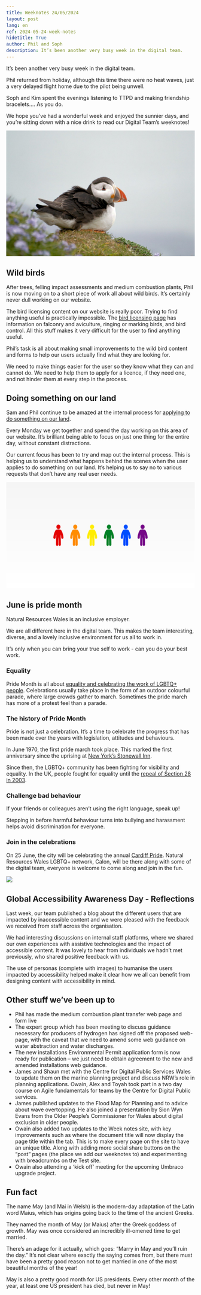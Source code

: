 ```yaml
---
title: Weeknotes 24/05/2024
layout: post
lang: en
ref: 2024-05-24-week-notes
hidetitle: True
author: Phil and Soph
description: It’s been another very busy week in the digital team.
---
```

It’s been another very busy week in the digital team.

Phil returned from holiday, although this time there were no heat waves, just a very delayed flight home due to the pilot being unwell.

Soph and Kim spent the evenings listening to TTPD and making friendship bracelets…. As you do.

We hope you’ve had a wonderful week and enjoyed the sunnier days, and you’re sitting down with a nice drink to read our Digital Team’s weeknotes!

![a puffin in wales](https://github.com/nrw-digital/week-notes/blob/f5df0d2390a1466f406b37c220ca084c10fd0b7a/images/bird-7948712_1280.jpg?raw=true)

## Wild birds

After trees, felling impact assessments and medium combustion plants, Phil is now moving on to a short piece of work all about wild birds. It’s certainly never dull working on our website. 

The bird licensing content on our website is really poor. Trying to find anything useful is practically impossible. The [bird licensing page](https://naturalresources.wales/permits-and-permissions/species-licensing/bird-licensing/bird-specific-licences/?lang=en) has information on falconry and aviculture, ringing or marking birds, and bird control. All this stuff makes it very difficult for the user to find anything useful.

Phil’s task is all about making small improvements to the wild bird content and forms to help our users actually find what they are looking for. 

We need to make things easier for the user so they know what they can and cannot do. We need to help them to apply for a licence, if they need one, and not hinder them at every step in the process.

## Doing something on our land

Sam and Phil continue to be amazed at the internal process for [applying to do something on our land](https://naturalresources.wales/permits-and-permissions/using-land-we-manage/?lang=en). 

Every Monday we get together and spend the day working on this area of our website. It’s brilliant being able to focus on just one thing for the entire day, without constant distractions.

Our current focus has been to try and map out the internal process. This is helping us to understand what happens behind the scenes when the user applies to do something on our land. It’s helping us to say no to various requests that don’t have any real user needs.

![the LGBTQ flag made from coloured people](https://github.com/nrw-digital/week-notes/blob/f5df0d2390a1466f406b37c220ca084c10fd0b7a/images/lgbt-5267848_1280.png?raw=true)

## June is pride month

Natural Resources Wales is an inclusive employer. 

We are all different here in the digital team. This makes the team interesting, diverse, and a lovely inclusive environment for us all to work in.  

It’s only when you can bring your true self to work - can you do your best work.

### Equality

Pride Month is all about [equality and celebrating the work of LGBTQ+ people](https://www.bbc.co.uk/newsround/52872693). Celebrations usually take place in the form of an outdoor colourful parade, where large crowds gather to march. Sometimes the pride march has more of a protest feel than a parade.

### The history of Pride Month
Pride is not just a celebration. It’s a time to celebrate the progress that has been made over the years with legislation, attitudes and behaviours.

In June 1970, the first pride march took place. This marked the first anniversary since the uprising at [New York’s Stonewall Inn](https://en.wikipedia.org/wiki/Stonewall_riots).

Since then, the LGBTQ+ community has been fighting for visibility and equality. In the UK, people fought for equality until the [repeal of Section 28 in 2003](https://www.bbc.co.uk/bbcthree/article/cacc0b40-c3a4-473b-86cc-11863c0b3f30).

### Challenge bad behaviour
If your friends or colleagues aren’t using the right language, speak up!

Stepping in before harmful behaviour turns into bullying and harassment helps avoid discrimination for everyone.

### Join in the celebrations
On 25 June, the city will be celebrating the annual [Cardiff Pride](https://www.pridecymru.com/). Natural Resources Wales LGBTQ+ network, Calon, will be there along with some of the digital team, everyone is welcome to come along and join in the fun.

![]( https://github.com/nrw-digital/week-notes/blob/f5df0d2390a1466f406b37c220ca084c10fd0b7a/images/MVW-E66-2223-0076.jpg?raw=true)

## Global Accessibility Awareness Day - Reflections
Last week, our team published a blog about the different users that are impacted by inaccessible content and we were pleased with the feedback we received from staff across the organisation. 

We had interesting discussions on internal staff platforms, where we shared our own experiences with assistive technologies and the impact of accessible content. It was lovely to hear from individuals we hadn’t met previously, who shared positive feedback with us. 

The use of personas (complete with images) to humanise the users impacted by accessibility helped make it clear how we all can benefit from designing content with accessibility in mind.

## Other stuff we’ve been up to
+ Phil has made the medium combustion plant transfer web page and form live
+ The expert group which has been meeting to discuss guidance necessary for producers of hydrogen has signed off the proposed web-page, with the caveat that we need to amend some web guidance on water abstraction and water discharges.
+ The new installations Environmental Permit application form is now ready for publication – we just need to obtain agreement to the new and amended installations web guidance. 
+ James and Shaun met with the Centre for Digital Public Services Wales to update them on the marine planning project and discuss NRW’s role in planning applications.
Owain, Alex and Toyah took part in a two day course on Agile fundamentals for teams by the Centre for Digital Public services.
+ James published updates to the Flood Map for Planning and to advice about wave overtopping. He also joined a presentation by Sion Wyn Evans from the Older People’s Commissioner for Wales about digital exclusion in older people. 
+ Owain also added two updates to the Week notes site, with key improvements such as where the document title will now display the page title within the tab. This is to make every page on the site to have an unique title. Along with adding more social share buttons on the “post” pages (the place we add our weeknotes to) and experimenting with breadcrumbs on the Test site. 
+ Owain also attending a ‘kick off’ meeting for the upcoming Umbraco upgrade project.

## Fun fact

The name May (and Mai in Welsh) is the modern-day adaptation of the Latin word Maius, which has origins going back to the time of the ancient Greeks. 

They named the month of May (or Maius) after the Greek goddess of growth.
May was once considered an incredibly ill-omened time to get married. 

There’s an adage for it actually, which goes: “Marry in May and you’ll ruin the day.” It’s not clear where exactly the saying comes from, but there must have been a pretty good reason not to get married in one of the most beautiful months of the year!

May is also a pretty good month for US presidents. Every other month of the year, at least one US president has died, but never in May!
